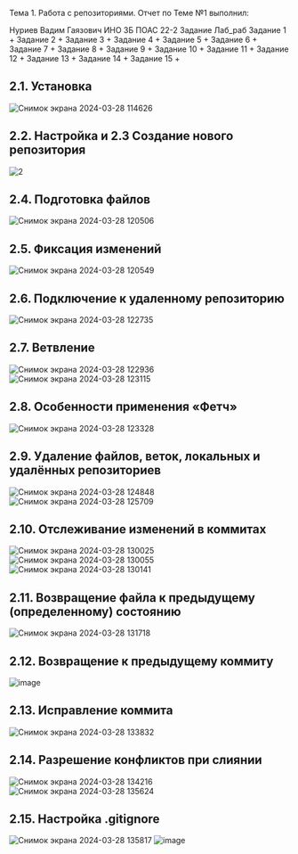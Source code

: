 Тема 1. Работа с репозиториями.
Отчет по Теме №1 выполнил:

Нуриев Вадим Гаязович
ИНО ЗБ ПОАС 22-2
Задание	Лаб_раб
Задание 1	+
Задание 2	+
Задание 3	+
Задание 4	+
Задание 5	+
Задание 6	+
Задание 7	+
Задание 8	+
Задание 9	+
Задание 10	+
Задание 11	+
Задание 12	+
Задание 13	+
Задание 14	+
Задание 15	+
## 2.1. Установка
![Снимок экрана 2024-03-28 114626](https://github.com/VadimNuriev/prog_ing/assets/120504248/fef3370d-0b75-43a2-a3bf-60a446f2b963)
## 2.2. Настройка и 2.3 Создание нового репозитория
![2](https://github.com/VadimNuriev/prog_ing/assets/120504248/ba48ff22-6326-4428-891a-e3d1947b28ea)
## 2.4. Подготовка файлов
![Снимок экрана 2024-03-28 120506](https://github.com/VadimNuriev/prog_ing/assets/120504248/8728dded-7010-4b8c-9d1f-1e81bdc7658e)
## 2.5. Фиксация изменений
![Снимок экрана 2024-03-28 120549](https://github.com/VadimNuriev/prog_ing/assets/120504248/e1167dee-fb2b-485e-89a2-85d80cf8c4f8)
## 2.6. Подключение к удаленному репозиторию
![Снимок экрана 2024-03-28 122735](https://github.com/VadimNuriev/prog_ing/assets/120504248/17f04997-c06b-4192-8414-b3234c4811d8)
## 2.7. Ветвление
![Снимок экрана 2024-03-28 122936](https://github.com/VadimNuriev/prog_ing/assets/120504248/98506f2d-853c-4da5-bfb9-460c275c15d1)
![Снимок экрана 2024-03-28 123115](https://github.com/VadimNuriev/prog_ing/assets/120504248/d977b2fb-86e9-4441-9979-933e2a9e6fd8)
## 2.8. Особенности применения «Фетч»
![Снимок экрана 2024-03-28 123328](https://github.com/VadimNuriev/prog_ing/assets/120504248/f05ecb29-f12c-4b43-bb45-cf3bd17f8908)
## 2.9. Удаление файлов, веток, локальных и удалённых репозиториев
![Снимок экрана 2024-03-28 124848](https://github.com/VadimNuriev/prog_ing/assets/120504248/65456913-9239-4429-851b-91974ac3dbfb)
![Снимок экрана 2024-03-28 125709](https://github.com/VadimNuriev/prog_ing/assets/120504248/337c52fe-fc33-4c97-89a3-77d323729182)
## 2.10. Отслеживание изменений в коммитах
![Снимок экрана 2024-03-28 130025](https://github.com/VadimNuriev/prog_ing/assets/120504248/77bddbf0-1372-48b9-b87c-75bb1916f96c)
![Снимок экрана 2024-03-28 130055](https://github.com/VadimNuriev/prog_ing/assets/120504248/7642ce0a-aace-421c-941c-798fc4ba6d0b)
![Снимок экрана 2024-03-28 130141](https://github.com/VadimNuriev/prog_ing/assets/120504248/e7e0fb1e-c404-4e07-9ded-8297483405eb)
## 2.11. Возвращение файла к предыдущему (определенному) состоянию
![Снимок экрана 2024-03-28 131718](https://github.com/VadimNuriev/prog_ing/assets/120504248/f07f71e5-33ad-4270-affc-a69eb8003a14)
## 2.12. Возвращение к предыдущему коммиту
![image](https://github.com/VadimNuriev/prog_ing/assets/120504248/f4282646-922d-4f8a-80f3-2e7c564aafb3)
## 2.13. Исправление коммита
![Снимок экрана 2024-03-28 133832](https://github.com/VadimNuriev/prog_ing/assets/120504248/a1ca3255-a4d1-47f4-ae19-e9d53092f4f8)
## 2.14. Разрешение конфликтов при слиянии
![Снимок экрана 2024-03-28 134216](https://github.com/VadimNuriev/prog_ing/assets/120504248/76b66dbc-0004-40d3-a427-e92c59cfc7a1)
![Снимок экрана 2024-03-28 135624](https://github.com/VadimNuriev/prog_ing/assets/120504248/e516ab9f-094b-482d-b8a4-58d9e078c7b3)
## 2.15. Настройка .gitignore
![Снимок экрана 2024-03-28 135817](https://github.com/VadimNuriev/prog_ing/assets/120504248/8af5b391-5e00-4bd6-af0c-1116a5de21b3)
![image](https://github.com/VadimNuriev/prog_ing/assets/120504248/ffb7f9e5-35c5-4658-89dc-6ad4b166c020)












